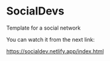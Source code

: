 # SocialDevs
Template for a social network

You can watch it from the next link:

https://socialdev.netlify.app/index.html
